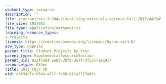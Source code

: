 ```yaml
---
content_type: resource
description: ''
file: /courses/res-3-004-visualizing-materials-science-fall-2017/d48345fc65d4a77ffc56811a7727e08c_2017_chyr.nb
file_size: 1934952
file_type: application/mathematica
learning_resource_types:
- Projects
license: https://creativecommons.org/licenses/by-nc-sa/4.0/
ocw_type: OCWFile
parent_title: Student Projects by Year
parent_type: SupplementalResourceSection
parent_uid: 912fc084-9e83-2bfd-38af-df58a71a8917
resourcetype: Other
title: 2017_chyr.nb
uid: d48345fc-65d4-a77f-fc56-811a7727e08c
---
```

